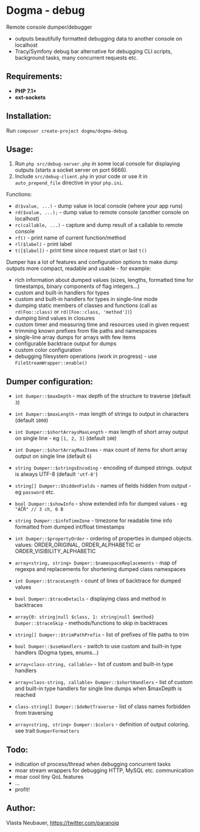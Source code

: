 Dogma - debug
=============

Remote console dumper/debugger

- outputs beautifully formatted debugging data to another console on localhost
- Tracy/Symfony debug bar alternative for debugging CLI scripts, background tasks, many concurrent requests etc.


Requirements:
-------------

- **PHP 7.1+**
- **ext-sockets**


Installation:
-------------

Run `composer create-project dogma/dogma-debug`.


Usage:
------

1) Run `php src/debug-server.php` in some local console for displaying outputs (starts a socket server on port 6666).
2) Include `src/debug-client.php` in your code or use it in `auto_prepend_file` directive in your `php.ini`.

Functions:
- `d($value, ...)` - dump value in local console (where your app runs)
- `rd($value, ...);` - dump value to remote console (another console on localhost)
- `rc(callable, ...)` - capture and dump result of a callable to remote console
- `rf()` - print name of current function/method
- `rl($label)` - print label
- `t([$label])` - print time since request start or last `t()`

Dumper has a lot of features and configuration options to make dump outputs more compact, readable and usable - for example:
- rich information about dumped values (sizes, lengths, formatted time for timestamps, binary components of flag integers...)
- custom and built-in handlers for types
- custom and built-in handlers for types in single-line mode
- dumping static members of classes and functions (call as `rd(Foo::class)` or `rd([Foo::class, 'method'])`)
- dumping bind values in closures
- custom timer and measuring time and resources used in given request
- trimming known prefixes from file paths and namespaces
- single-line array dumps for arrays with few items
- configurable backtrace output for dumps
- custom color configuration
- debugging filesystem operations (work in progress) - use `FileStreamWrapper::enable()`


Dumper configuration:
---------------------

- `int Dumper::$maxDepth` - max depth of the structure to traverse (default `3`)
- `int Dumper::$maxLength` - max length of strings to output in characters (default `1000`)
- `int Dumper::$shortArraysMaxLength` - max length of short array output on single line - eg `[1, 2, 3]` (default `100`)
- `int Dumper::$shortArrayMaxItems` - max count of items for short array output on single line (default `6`)
- `string Dumper::$stringsEncoding` - encoding of dumped strings. output is always UTF-8 (default `'utf-8'`)
- `string[] Dumper::$hiddenFields` - names of fields hidden from output - eg `password` etc.
- `bool Dumper::$showInfo` - show extended info for dumped values - eg `"ÁČŘ" // 3 ch, 6 B`
- `string Dumper::$infoTimeZone` - timezone for readable time info formatted from dumped int/float timestamps
- `int Dumper::$propertyOrder` - ordering of properties in dumped objects. values: ORDER_ORIGINAL, ORDER_ALPHABETIC or ORDER_VISIBILITY_ALPHABETIC
- `array<string, string> Dumper::$namespaceReplacements` - map of regexps and replacements for shortening dumped class namespaces

- `int Dumper::$traceLength` - count of lines of backtrace for dumped values
- `bool Dumper::$traceDetails` - displaying class and method in backtraces
- `array{0: string|null $class, 1: string|null $method} Dumper::$traceSkip` - methods/functions to skip in backtraces
- `string[] Dumper::$trimPathPrefix` - list of prefixes of file paths to trim

- `bool Dumper::$useHandlers` - switch to use custom and built-in type handlers (Dogma types, enums...)
- `array<class-string, callable>` - list of custom and built-in type handlers
- `array<class-string, callable> Dumper::$shortHandlers` - list of custom and built-in type handlers for single line dumps when $maxDepth is reached
- `class-string[] Dumper::$doNotTraverse` - list of class names forbidden from traversing

- `array<string, string> Dumper::$colors` - definition of output coloring. see trait `DumperFormatters`


Todo:
-----
- indication of process/thread when debugging concurrent tasks
- moar stream wrappers for debugging HTTP, MySQL etc. communication
- moar cool tiny QoL features
- ...
- profit!


Author:
-------
Vlasta Neubauer, https://twitter.com/paranoiq
